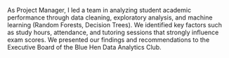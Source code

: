 As Project Manager, I led a team in analyzing student academic performance through data cleaning, exploratory analysis, and machine learning (Random Forests, Decision Trees). We identified key factors such as study hours, attendance, and tutoring sessions that strongly influence exam scores. We presented our findings and recommendations to the Executive Board of the Blue Hen Data Analytics Club.
